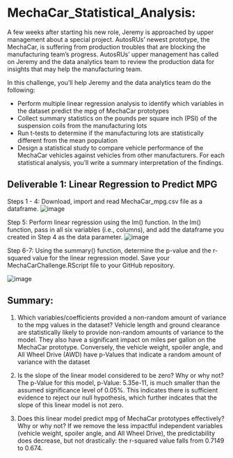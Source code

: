 # MechaCar_Statistical_Analysis:

A few weeks after starting his new role, Jeremy is approached by upper management about a special project. AutosRUs’ newest prototype, the MechaCar, is suffering from production troubles that are blocking the manufacturing team’s progress. AutosRUs’ upper management has called on Jeremy and the data analytics team to review the production data for insights that may help the manufacturing team.

In this challenge, you’ll help Jeremy and the data analytics team do the following:

* Perform multiple linear regression analysis to identify which variables in the dataset predict the mpg of MechaCar prototypes
* Collect summary statistics on the pounds per square inch (PSI) of the suspension coils from the manufacturing lots
* Run t-tests to determine if the manufacturing lots are statistically different from the mean population
* Design a statistical study to compare vehicle performance of the MechaCar vehicles against vehicles from other manufacturers. For each statistical analysis, you’ll write a summary interpretation of the findings.

## Deliverable 1: Linear Regression to Predict MPG
Steps 1 - 4: Download, import and read MechaCar_mpg.csv file as a dataframe.
![image](https://user-images.githubusercontent.com/104685001/185924817-0489f52c-658e-40f4-a058-fbe81f5ae899.png)

Step 5: Perform linear regression using the lm() function. In the lm() function, pass in all six variables (i.e., columns), and add the dataframe you created in Step 4 as the data parameter.
![image](https://user-images.githubusercontent.com/104685001/185925091-d36aa81d-9d43-4b80-a283-21f07c743d5a.png)

Step 6-7: Using the summary() function, determine the p-value and the r-squared value for the linear regression model. 
Save your MechaCarChallenge.RScript file to your GitHub repository.

![image](https://user-images.githubusercontent.com/104685001/185925362-98f74755-3b57-4efc-9a4f-8ddd32ed5eb1.png)

## Summary:
1. Which variables/coefficients provided a non-random amount of variance to the mpg values in the dataset?
Vehicle length and ground clearance are statistically likely to provide non-random amounts of variance to the model. They also have a significant impact on miles per gallon on the MechaCar prototype. Conversely, the vehicle weight, spoiler angle, and All Wheel Drive (AWD) have p-Values that indicate a random amount of variance with the dataset

2. Is the slope of the linear model considered to be zero? Why or why not?
The p-Value for this model, p-Value: 5.35e-11, is much smaller than the assumed significance level of 0.05%. This indicates there is sufficient evidence to reject our null hypothesis, which further indcates that the slope of this linear model is not zero.

3. Does this linear model predict mpg of MechaCar prototypes effectively? Why or why not?
If we remove the less impactful independent variables (vehicle weight, spoiler angle, and All Wheel Drive), the predictability does decrease, but not drastically: the r-squared value falls from 0.7149 to 0.674.

